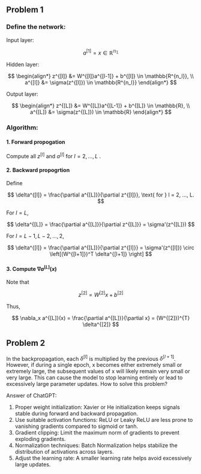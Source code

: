 ## Problem 1


### Define the network:

Input layer:

$$ a^{[1]} = x \in \mathbb{R^{n_1}} $$

Hidden layer:

$$
\begin{align*}
    z^{[l]} &= W^{[l]}a^{[l-1]} + b^{[l]} \in \mathbb{R^{n_l}}, \\
    a^{[l]} &= \sigma(z^{[l]}) \in \mathbb{R^{n_l}}
\end{align*}
$$

Output layer:

$$
\begin{align*}
    z^{[L]} &= W^{[L]}a^{[L-1]} + b^{[L]} \in \mathbb{R}, \\
    a^{[L]} &= \sigma(z^{[L]}) \in \mathbb{R}
\end{align*}
$$


### Algorithm:

#### 1. Forward propogation

Compute all $z^{[l]}$ and $a^{[l]}$ for $l = 2, ..., L$ .

#### 2. Backward propogrtion

Define

$$ \delta^{[l]} = \frac{\partial a^{[L]}}{\partial z^{[l]}}, \text{ for } l = 2, ..., L. $$

For $l = L$,

$$
\delta^{[L]}
= \frac{\partial a^{[L]}}{\partial z^{[L]}}
= \sigma'(z^{[L]})
$$

For $l = L-1, L-2, ..., 2$,

$$
\delta^{[l]}
= \frac{\partial a^{[L]}}{\partial z^{[l]}} 
= \sigma'(z^{[l]}) \circ \left[(W^{[l+1]})^T \delta^{[l+1]} \right]
$$

#### 3. Compute $\nabla a^{[L]}(x)$

Note that

$$
z^{[2]} = W^{[2]}x + b^{[2]}
$$

Thus,

$$
\nabla_x a^{[L]}(x)
= \frac{\partial a^{[L]}}{\partial x}
= (W^{[2]})^{T} \delta^{[2]}
$$

<!-- 
Note that

$$
\nabla a^{[L]}(x) = (
    \frac{\partial a^{[L]}}{\partial W^{[1]}},
    \frac{\partial a^{[L]}}{\partial b^{[1]}},
    ...,
    \frac{\partial a^{[L]}}{\partial W^{[l]}},
    \frac{\partial a^{[L]}}{\partial b^{[l]}},
    ...,
    \frac{\partial a^{[L]}}{\partial W^{[L]}},
    \frac{\partial a^{[L]}}{\partial b^{[L]}}
),\
l = 2, ..., L.
$$

And for all $l = 2, ..., L$,

$$
\frac{\partial a^{[L]}}{\partial b^{[l]}}
= \frac{\partial a^{[L]}}{\partial z^{[l]}} \cdot \frac{\partial z^{[l]}}{\partial b^{[l]}}
= \delta^{[l]}
$$

$$
\frac{\partial a^{[L]}}{\partial W^{[l]}}
= \frac{\partial a^{[L]}}{\partial z^{[l]}} \cdot \frac{\partial z^{[l]}}{\partial W^{[l]}}
= \delta^{[l]} (a^{[l-1]})^{T}
$$
-->


## Problem 2

In the backpropagation, each $\delta^{[l]}$ is multiplied by the previous $\delta^{[l+1]}$. However, if during a single epoch, x becomes either extremely small or extremely large, the subsequent values of x will likely remain very small or very large. This can cause the model to stop learning entirely or lead to excessively large parameter updates. How to solve this problem?

Answer of ChatGPT:
1. Proper weight initialization: Xavier or He initialization keeps signals stable during forward and backward propagation.
2. Use suitable activation functions: ReLU or Leaky ReLU are less prone to vanishing gradients compared to sigmoid or tanh.
3. Gradient clipping: Limit the maximum norm of gradients to prevent exploding gradients.
4. Normalization techniques: Batch Normalization helps stabilize the distribution of activations across layers.
5. Adjust the learning rate: A smaller learning rate helps avoid excessively large updates.